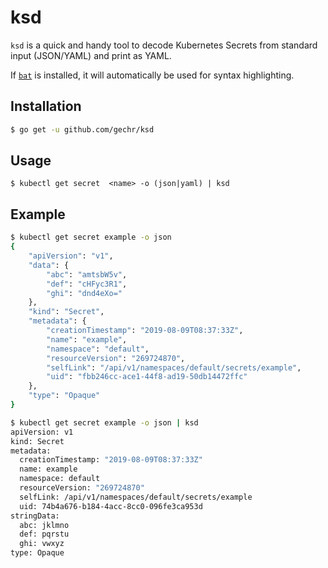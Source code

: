 # ksd

`ksd` is a quick and handy tool to decode Kubernetes Secrets from standard input (JSON/YAML) and print as YAML.

If [`bat`](https://github.com/sharkdp/bat) is installed, it will automatically be used for syntax highlighting.

## Installation

```sh
$ go get -u github.com/gechr/ksd
```

## Usage

```
$ kubectl get secret  <name> -o (json|yaml) | ksd
```

## Example

```sh
$ kubectl get secret example -o json
{
    "apiVersion": "v1",
    "data": {
        "abc": "amtsbW5v",
        "def": "cHFyc3R1",
        "ghi": "dnd4eXo="
    },
    "kind": "Secret",
    "metadata": {
        "creationTimestamp": "2019-08-09T08:37:33Z",
        "name": "example",
        "namespace": "default",
        "resourceVersion": "269724870",
        "selfLink": "/api/v1/namespaces/default/secrets/example",
        "uid": "fbb246cc-ace1-44f8-ad19-50db14472ffc"
    },
    "type": "Opaque"
}

$ kubectl get secret example -o json | ksd
apiVersion: v1
kind: Secret
metadata:
  creationTimestamp: "2019-08-09T08:37:33Z"
  name: example
  namespace: default
  resourceVersion: "269724870"
  selfLink: /api/v1/namespaces/default/secrets/example
  uid: 74b4a676-b184-4acc-8cc0-096fe3ca953d
stringData:
  abc: jklmno
  def: pqrstu
  ghi: vwxyz
type: Opaque
```
